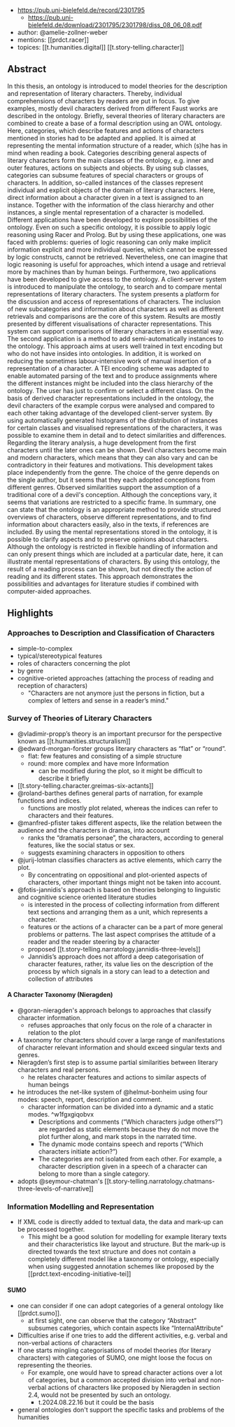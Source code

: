 
- https://pub.uni-bielefeld.de/record/2301795
  - https://pub.uni-bielefeld.de/download/2301795/2301798/diss_08_06_08.pdf
- author: @amelie-zollner-weber
- mentions: [[prdct.racer]]
- topices: [[t.humanities.digital]] [[t.story-telling.character]]

## Abstract

In this thesis, an ontology is introduced to model theories for the description and representation of literary characters. Thereby, individual comprehensions of characters by readers are put in focus. To give examples, mostly devil characters derived from different Faust works are described in the ontology. Briefly, several theories of literary characters are combined to create a base of a formal description using an OWL ontology. Here, categories, which describe features and actions of characters mentioned in stories had to be adapted and applied. It is aimed at representing the mental information structure of a reader, which (s)he has in mind when reading a book. Categories describing general aspects of literary characters form the main classes of the ontology, e.g. inner and outer features, actions on subjects and objects. By using sub classes, categories can subsume features of special characters or groups of characters. In addition, so-called instances of the classes represent individual and explicit objects of the domain of literary characters. Here, direct information about a character given in a text is assigned to an instance. Together with the information of the class hierarchy and other instances, a single mental representation of a character is modelled. Different applications have been developed to explore possibilities of the ontology. Even on such a specific ontology, it is possible to apply logic reasoning using Racer and Prolog. But by using these applications, one was faced with problems: queries of logic reasoning can only make implicit information explicit and more individual queries, which cannot be expressed by logic constructs, cannot be retrieved. Nevertheless, one can imagine that logic reasoning is useful for approaches, which intend a usage and retrieval more by machines than by human beings. Furthermore, two applications have been developed to give access to the ontology. A client-server system is introduced to manipulate the ontology, to search and to compare mental representations of literary characters. The system presents a platform for the discussion and access of representations of characters. The inclusion of new subcategories and information about characters as well as different retrievals and comparisons are the core of this system. Results are mostly presented by different visualisations of character representations. This system can support comparisons of literary characters in an essential way. The second application is a method to add semi-automatically instances to the ontology. This approach aims at users well trained in text encoding but who do not have insides into ontologies. In addition, it is worked on reducing the sometimes labour-intensive work of manual insertion of a representation of a character. A TEI encoding scheme was adapted to enable automated parsing of the text and to produce assignments where the different instances might be included into the class hierarchy of the ontology. The user has just to confirm or select a different class. On the basis of derived character representations included in the ontology, the devil characters of the example corpus were analysed and compared to each other taking advantage of the developed client-server system. By using automatically generated histograms of the distribution of instances for certain classes and visualised representations of the characters, it was possible to examine them in detail and to detect similarities and differences. Regarding the literary analysis, a huge development from the first characters until the later ones can be shown. Devil characters become main and modern characters, which means that they can also vary and can be contradictory in their features and motivations. This development takes place independently from the genre. The choice of the genre depends on the single author, but it seems that they each adopted conceptions from different genres. Observed similarities support the assumption of a traditional core of a devil's conception. Although the conceptions vary, it seems that variations are restricted to a specific frame. In summary, one can state that the ontology is an appropriate method to provide structured overviews of characters, observe different representations, and to find information about characters easily, also in the texts, if references are included. By using the mental representations stored in the ontology, it is possible to clarify aspects and to preserve opinions about characters. Although the ontology is restricted in flexible handling of information and can only present things which are included at a particular date, here, it can illustrate mental representations of characters. By using this ontology, the result of a reading process can be shown, but not directly the action of reading and its different states. This approach demonstrates the possibilities and advantages for literature studies if combined with computer-aided approaches.


## Highlights

### Approaches to Description and Classification of Characters

- simple-to-complex
- typical/stereotypical features
- roles of characters concerning the plot 
- by genre
- cognitive-orieted approaches (attaching the process of reading and reception of characters)
  - "Characters are not anymore just the
persons in fiction, but a complex of letters and sense in a reader’s mind."

### Survey of Theories of Literary Characters

- @vladimir-propp’s theory is an important precursor for the perspective known as [[t.humanities.structuralism]]
- @edward-morgan-forster groups literary characters as “flat” or “round”.
  - flat: few features and consisting of a simple structure
  - round: more complex and have more Information
    - can be modified during the plot, so it might be difficult to describe it briefly
- [[t.story-telling.character.greimas-six-actants]]
- @roland-barthes defines general parts of narration, for example functions and indices.
  - functions
are mostly plot related, whereas the indices can refer to characters and their features.
- @manfred-pfister takes different aspects, like the relation between the audience and the characters
in dramas, into account
  - ranks the “dramatis personae”, the
characters, according to general features, like the social status or sex.
  - suggests examining characters in opposition to others
- @jurij-lotman classifies characters as active elements, which carry the plot.
  - By concentrating on oppositional and plot-oriented aspects of characters, other important things might not be taken into account. 
- @fotis-jannidis's approach is based on theories belonging to linguistic and cognitive science oriented literature studies
  - is interested in the process of collecting information from different text sections and arranging them as a unit, which represents a character.
  - features or the actions of a character can be a part of more general problems or patterns. The last aspect comprises the attitude of a reader and the reader steering by a character
  - proposed [[t.story-telling.narratology.jannidis-three-levels]]
  - Jannidis’s approach does not afford a deep categorisation of character features, rather, its value lies on the description of the process by which signals in a story can lead to a detection and collection of attributes

#### A Character Taxonomy (Nieragden)

- @goran-nieragden's approach belongs to approaches that classify character information.
  - refuses approaches that only focus on the role of a character in relation to the plot
- A taxonomy for characters should cover a large range of manifestations of character relevant information and should exceed singular texts and genres.
- Nieragden’s first step is to assume partial similarities between literary characters and real persons.
  - he relates character features and actions
to similar aspects of human beings
- he introduces the net-like system of @helmut-bonheim using four modes: speech, report, description and comment.
  - character information can be divided into a dynamic and a static modes. ^w1fgxgiqobvx
    - Descriptions and comments (“Which characters judge others?”) are regarded as static elements because they do not move the plot further along, and mark stops in the narrated time.
    - The dynamic mode contains speech and reports (“Which characters initiate action?”)
    - The categories are not isolated from each other. For example, a character description given in a speech of a character can belong to more than a single category.
- adopts @seymour-chatman's [[t.story-telling.narratology.chatmans-three-levels-of-narrative]]

### Information Modelling and Representation

- If XML code is directly added to textual data, the data and mark-up can be processed together. 
  - This might be a good solution for modelling for example literary texts and their characteristics like layout and structure. But the mark-up is directed towards the text structure and does not contain a completely different model like a taxonomy or ontology, especially when using suggested annotation schemes like proposed by the [[prdct.text-encoding-initiative-tei]]

#### SUMO

-  one can consider if one can adopt categories of a general ontology like [[prdct.sumo]].
   -  at first sight, one can observe that the category “Abstract” subsumes categories, which contain aspects like “InternalAttribute”
-  Difficulties arise if one tries to add the different activities, e.g. verbal and non-verbal actions of characters
- If one starts mingling categorisations of model theories (for literary characters) with categories of SUMO, one might loose the focus on representing the theories.   
  - For example, one would have to spread character actions over a lot of categories, but a common accepted division into verbal and non-verbal actions of characters like proposed by Nieragden in section 2.4, would not be presented by such an ontology.
    - t.2024.08.22.16 but it could be the basis
- general ontologies don't support the specific tasks and problems of the humanities